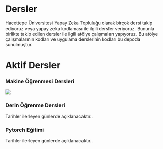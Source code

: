 # Dersler
Hacettepe Üniversitesi Yapay Zeka Topluluğu olarak birçok dersi takip ediyoruz veya yapay zeka kodlaması ile ilgili dersler veriyoruz. Bununla birlikte takip edilen dersler ile ilgili atölye çalışmaları yapıyoruz. Bu atölye çalışmalarının kodları ve uygulama derslerinin kodları bu depoda sunulmuştur.

<h1>Aktif Dersler </h1>
<h3>Makine Öğrenmesi Dersleri</h3>

<img src="https://raw.githubusercontent.com/hacettepeai/courses/master/machine%20learning/ML%20ders%20takvimi.png">

<h3>Derin Öğrenme Dersleri</h3>
Tarihler ilerleyen günlerde açıklanacaktır..

<h3>Pytorch Eğitimi</h3>
Tarihler ilerleyen günlerde açıklanacaktır..
